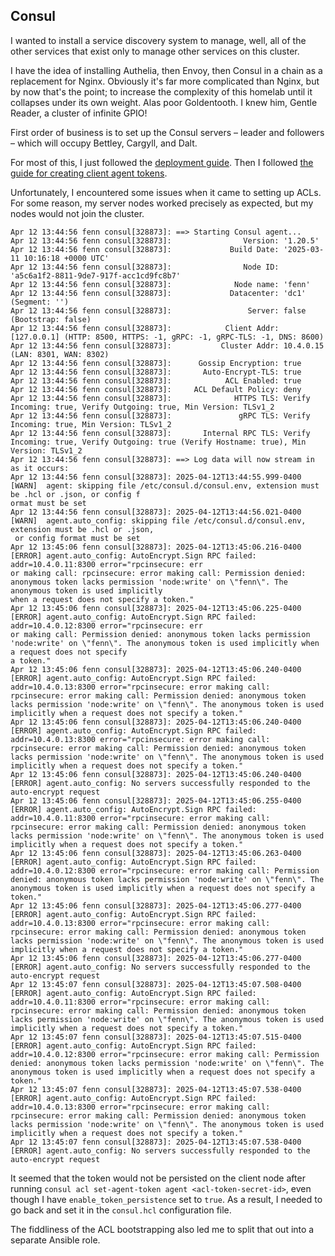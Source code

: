 ## Consul

I wanted to install a service discovery system to manage, well, all of the other services that exist only to manage other services on this cluster.

I have the idea of installing Authelia, then Envoy, then Consul in a chain as a replacement for Nginx. Obviously it's far more complicated than Nginx, but by now that's the point; to increase the complexity of this homelab until it collapses under its own weight. Alas poor Goldentooth. I knew him, Gentle Reader, a cluster of infinite GPIO!

First order of business is to set up the Consul servers – leader and followers – which will occupy Bettley, Cargyll, and Dalt.

For most of this, I just followed the [deployment guide](https://developer.hashicorp.com/consul/tutorials/production-vms/deployment-guide#install-consul). Then I followed [the guide for creating client agent tokens](https://developer.hashicorp.com/consul/docs/security/acl/tokens/create/create-an-agent-token).

Unfortunately, I encountered some issues when it came to setting up ACLs. For some reason, my server nodes worked precisely as expected, but my nodes would not join the cluster.

```log
Apr 12 13:44:56 fenn consul[328873]: ==> Starting Consul agent...
Apr 12 13:44:56 fenn consul[328873]:                Version: '1.20.5'
Apr 12 13:44:56 fenn consul[328873]:             Build Date: '2025-03-11 10:16:18 +0000 UTC'
Apr 12 13:44:56 fenn consul[328873]:                Node ID: 'a5c6a1f2-8811-9de7-917f-acc1cd9fc8b7'
Apr 12 13:44:56 fenn consul[328873]:              Node name: 'fenn'
Apr 12 13:44:56 fenn consul[328873]:             Datacenter: 'dc1' (Segment: '')
Apr 12 13:44:56 fenn consul[328873]:                 Server: false (Bootstrap: false)
Apr 12 13:44:56 fenn consul[328873]:            Client Addr: [127.0.0.1] (HTTP: 8500, HTTPS: -1, gRPC: -1, gRPC-TLS: -1, DNS: 8600)
Apr 12 13:44:56 fenn consul[328873]:           Cluster Addr: 10.4.0.15 (LAN: 8301, WAN: 8302)
Apr 12 13:44:56 fenn consul[328873]:      Gossip Encryption: true
Apr 12 13:44:56 fenn consul[328873]:       Auto-Encrypt-TLS: true
Apr 12 13:44:56 fenn consul[328873]:            ACL Enabled: true
Apr 12 13:44:56 fenn consul[328873]:     ACL Default Policy: deny
Apr 12 13:44:56 fenn consul[328873]:              HTTPS TLS: Verify Incoming: true, Verify Outgoing: true, Min Version: TLSv1_2
Apr 12 13:44:56 fenn consul[328873]:               gRPC TLS: Verify Incoming: true, Min Version: TLSv1_2
Apr 12 13:44:56 fenn consul[328873]:       Internal RPC TLS: Verify Incoming: true, Verify Outgoing: true (Verify Hostname: true), Min Version: TLSv1_2
Apr 12 13:44:56 fenn consul[328873]: ==> Log data will now stream in as it occurs:
Apr 12 13:44:56 fenn consul[328873]: 2025-04-12T13:44:55.999-0400 [WARN]  agent: skipping file /etc/consul.d/consul.env, extension must be .hcl or .json, or config f
ormat must be set
Apr 12 13:44:56 fenn consul[328873]: 2025-04-12T13:44:56.021-0400 [WARN]  agent.auto_config: skipping file /etc/consul.d/consul.env, extension must be .hcl or .json,
 or config format must be set
Apr 12 13:45:06 fenn consul[328873]: 2025-04-12T13:45:06.216-0400 [ERROR] agent.auto_config: AutoEncrypt.Sign RPC failed: addr=10.4.0.11:8300 error="rpcinsecure: err
or making call: rpcinsecure: error making call: Permission denied: anonymous token lacks permission 'node:write' on \"fenn\". The anonymous token is used implicitly
when a request does not specify a token."
Apr 12 13:45:06 fenn consul[328873]: 2025-04-12T13:45:06.225-0400 [ERROR] agent.auto_config: AutoEncrypt.Sign RPC failed: addr=10.4.0.12:8300 error="rpcinsecure: err
or making call: Permission denied: anonymous token lacks permission 'node:write' on \"fenn\". The anonymous token is used implicitly when a request does not specify
a token."
Apr 12 13:45:06 fenn consul[328873]: 2025-04-12T13:45:06.240-0400 [ERROR] agent.auto_config: AutoEncrypt.Sign RPC failed: addr=10.4.0.13:8300 error="rpcinsecure: error making call: rpcinsecure: error making call: Permission denied: anonymous token lacks permission 'node:write' on \"fenn\". The anonymous token is used implicitly when a request does not specify a token."
Apr 12 13:45:06 fenn consul[328873]: 2025-04-12T13:45:06.240-0400 [ERROR] agent.auto_config: AutoEncrypt.Sign RPC failed: addr=10.4.0.13:8300 error="rpcinsecure: error making call: rpcinsecure: error making call: Permission denied: anonymous token lacks permission 'node:write' on \"fenn\". The anonymous token is used implicitly when a request does not specify a token."
Apr 12 13:45:06 fenn consul[328873]: 2025-04-12T13:45:06.240-0400 [ERROR] agent.auto_config: No servers successfully responded to the auto-encrypt request
Apr 12 13:45:06 fenn consul[328873]: 2025-04-12T13:45:06.255-0400 [ERROR] agent.auto_config: AutoEncrypt.Sign RPC failed: addr=10.4.0.11:8300 error="rpcinsecure: error making call: rpcinsecure: error making call: Permission denied: anonymous token lacks permission 'node:write' on \"fenn\". The anonymous token is used implicitly when a request does not specify a token."
Apr 12 13:45:06 fenn consul[328873]: 2025-04-12T13:45:06.263-0400 [ERROR] agent.auto_config: AutoEncrypt.Sign RPC failed: addr=10.4.0.12:8300 error="rpcinsecure: error making call: Permission denied: anonymous token lacks permission 'node:write' on \"fenn\". The anonymous token is used implicitly when a request does not specify a token."
Apr 12 13:45:06 fenn consul[328873]: 2025-04-12T13:45:06.277-0400 [ERROR] agent.auto_config: AutoEncrypt.Sign RPC failed: addr=10.4.0.13:8300 error="rpcinsecure: error making call: rpcinsecure: error making call: Permission denied: anonymous token lacks permission 'node:write' on \"fenn\". The anonymous token is used implicitly when a request does not specify a token."
Apr 12 13:45:06 fenn consul[328873]: 2025-04-12T13:45:06.277-0400 [ERROR] agent.auto_config: No servers successfully responded to the auto-encrypt request
Apr 12 13:45:07 fenn consul[328873]: 2025-04-12T13:45:07.508-0400 [ERROR] agent.auto_config: AutoEncrypt.Sign RPC failed: addr=10.4.0.11:8300 error="rpcinsecure: error making call: rpcinsecure: error making call: Permission denied: anonymous token lacks permission 'node:write' on \"fenn\". The anonymous token is used implicitly when a request does not specify a token."
Apr 12 13:45:07 fenn consul[328873]: 2025-04-12T13:45:07.515-0400 [ERROR] agent.auto_config: AutoEncrypt.Sign RPC failed: addr=10.4.0.12:8300 error="rpcinsecure: error making call: Permission denied: anonymous token lacks permission 'node:write' on \"fenn\". The anonymous token is used implicitly when a request does not specify a token."
Apr 12 13:45:07 fenn consul[328873]: 2025-04-12T13:45:07.538-0400 [ERROR] agent.auto_config: AutoEncrypt.Sign RPC failed: addr=10.4.0.13:8300 error="rpcinsecure: error making call: rpcinsecure: error making call: Permission denied: anonymous token lacks permission 'node:write' on \"fenn\". The anonymous token is used implicitly when a request does not specify a token."
Apr 12 13:45:07 fenn consul[328873]: 2025-04-12T13:45:07.538-0400 [ERROR] agent.auto_config: No servers successfully responded to the auto-encrypt request
```

It seemed that the token would not be persisted on the client node after running `consul acl set-agent-token agent <acl-token-secret-id>`, even though I have `enable_token_persistence` set to `true`. As a result, I needed to go back and set it in the `consul.hcl` configuration file.

The fiddliness of the ACL bootstrapping also led me to split that out into a separate Ansible role.
